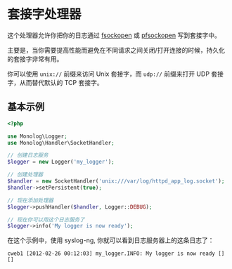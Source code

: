 套接字处理器
===============

这个处理器允许你把你的日志通过 [fsockopen](http://php.net/fsockopen)
或 [pfsockopen](http://php.net/pfsockopen) 写到套接字中。

主要是，当你需要提高性能而避免在不同请求之间关闭/打开连接的时候，持久化的套接字非常有用。

你可以使用 `unix://` 前缀来访问 Unix 套接字，而 `udp://` 前缀来打开 UDP 套接字，从而替代默认的 TCP 套接字。


基本示例
-------------

```php
<?php

use Monolog\Logger;
use Monolog\Handler\SocketHandler;

// 创建日志服务
$logger = new Logger('my_logger');

// 创建处理器
$handler = new SocketHandler('unix:///var/log/httpd_app_log.socket');
$handler->setPersistent(true);

// 现在添加处理器
$logger->pushHandler($handler, Logger::DEBUG);

// 现在你可以用这个日志服务了
$logger->info('My logger is now ready');

```

在这个示例中，使用 syslog-ng, 你就可以看到日志服务器上的这条日志了：

    cweb1 [2012-02-26 00:12:03] my_logger.INFO: My logger is now ready [] []

